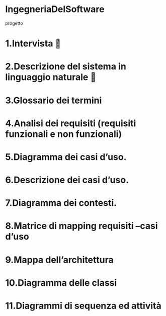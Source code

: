 # IngegneriaDelSoftware
progetto
# 1.Intervista :tulip: 
# 2.Descrizione del sistema in linguaggio naturale :tulip: 
# 3.Glossario dei termini 
# 4.Analisi dei requisiti (requisiti funzionali e non funzionali) 
# 5.Diagramma dei casi d’uso. 
# 6.Descrizione dei casi d’uso. 
# 7.Diagramma dei contesti. 
# 8.Matrice di mapping requisiti –casi d’uso
# 9.Mappa dell’architettura
# 10.Diagramma delle classi
# 11.Diagrammi di sequenza ed attività

